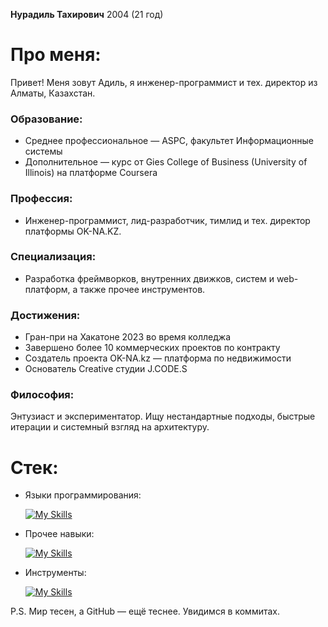 __Нурадиль Тахирович__ 2004 (21 год)

# Про меня:
Привет! Меня зовут Адиль, я инженер-программист и тех. директор из Алматы, Казахстан.

### Образование:
- Среднее профессиональное — ASPC, факультет Информационные системы
- Дополнительное — курс от Gies College of Business (University of Illinois) на платформе Coursera

### Профессия:
- Инженер-программист, лид-разработчик, тимлид и тех. директор платформы OK-NA.KZ.

### Специализация:
- Разработка фреймворков, внутренних движков, систем и web-платформ, а также прочее инструментов.

### Достижения:
- Гран-при на Хакатоне 2023 во время колледжа
- Завершено более 10 коммерческих проектов по контракту
- Создатель проекта OK-NA.kz — платформа по недвижимости
- Основатель Creative студии J.CODE.S

### Философия:
Энтузиаст и экспериментатор. Ищу нестандартные подходы, быстрые итерации и системный взгляд на архитектуру.

# Стек:
- Языки программирования:

  [![My Skills](https://skillicons.dev/icons?i=php,js,java,py,nodejs,go,cpp)](https://skillicons.dev)

- Прочее навыки:

  [![My Skills](https://skillicons.dev/icons?i=html,css,bootstrap,mysql,ubuntu,jquery,threejs,arduino,firebase,redis,aws)](https://skillicons.dev)

- Инструменты:

  [![My Skills](https://skillicons.dev/icons?i=github,blender,obsidian,vscode,figma,ai,ps,pr,visualstudio,notion,npm)](https://skillicons.dev)

P.S.
Мир тесен, а GitHub — ещё теснее. Увидимся в коммитах.
